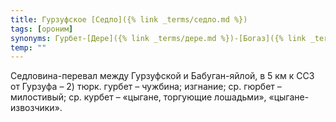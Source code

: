 ```yaml
---
title: Гурзуфское [Седло]({% link _terms/седло.md %})
tags: [ороним]
synonyms: Гурбет-[Дере]({% link _terms/дере.md %})-[Богаз]({% link _terms/богаз.md %})
temp: ""
---
```


Седловина-перевал между Гурзуфской и Бабуган-яйлой, в 5 км к ССЗ от Гурзуфа – 2)
тюрк. гурбет – чужбина; изгнание; ср. гюрбет – милостивый; ср. курбет – «цыгане,
торгующие лошадьми», «цыгане-извозчики».
